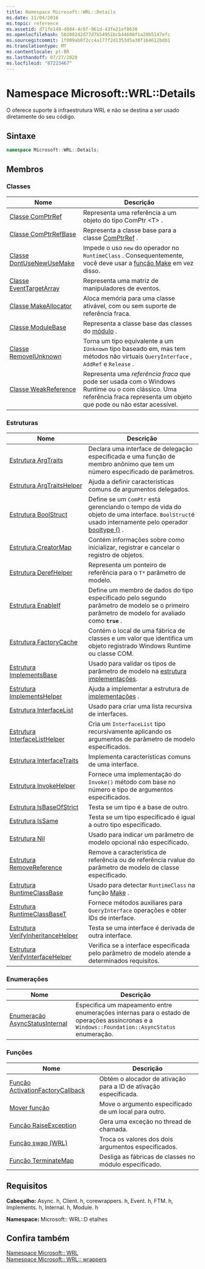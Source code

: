 ```yaml
---
title: Namespace Microsoft::WRL::Details
ms.date: 11/04/2016
ms.topic: reference
ms.assetid: d71fe149-d804-4c6f-961d-43fe21ef8630
ms.openlocfilehash: 50208242d77d7b54951bcb44608f1a20b5147efc
ms.sourcegitcommit: 1f009ab0f2cc4a177f2d1353d5a38f164612bdb1
ms.translationtype: MT
ms.contentlocale: pt-BR
ms.lasthandoff: 07/27/2020
ms.locfileid: "87223467"
---
```

# <a name="microsoftwrldetails-namespace"></a>Namespace Microsoft::WRL::Details

O oferece suporte à infraestrutura WRL e não se destina a ser usado diretamente do seu código.

## <a name="syntax"></a>Sintaxe

```cpp
namespace Microsoft::WRL::Details;
```

## <a name="members"></a>Membros

### <a name="classes"></a>Classes

|Nome|Descrição|
|----------|-----------------|
|[Classe ComPtrRef](comptrref-class.md)|Representa uma referência a um objeto do tipo ComPtr \<T> .|
|[Classe ComPtrRefBase](comptrrefbase-class.md)|Representa a classe base para a classe [ComPtrRef](comptrref-class.md) .|
|[Classe DontUseNewUseMake](dontusenewusemake-class.md)|Impede o uso `new` do operador no `RuntimeClass` . Consequentemente, você deve usar a [função Make](make-function.md) em vez disso.|
|[Classe EventTargetArray](eventtargetarray-class.md)|Representa uma matriz de manipuladores de eventos.|
|[Classe MakeAllocator](makeallocator-class.md)|Aloca memória para uma classe ativável, com ou sem suporte de referência fraca.|
|[Classe ModuleBase](modulebase-class.md)|Representa a classe base das classes do [módulo](module-class.md) .|
|[Classe RemoveIUnknown](removeiunknown-class.md)|Torna um tipo equivalente a um `IUnknown` tipo baseado em, mas tem métodos não virtuais `QueryInterface` , `AddRef` e `Release` .|
|[Classe WeakReference](weakreference-class.md)|Representa uma *referência fraca* que pode ser usada com o Windows Runtime ou o com clássico. Uma referência fraca representa um objeto que pode ou não estar acessível.|

### <a name="structures"></a>Estruturas

|Nome|Descrição|
|----------|-----------------|
|[Estrutura ArgTraits](argtraits-structure.md)|Declara uma interface de delegação especificada e uma função de membro anônimo que tem um número especificado de parâmetros.|
|[Estrutura ArgTraitsHelper](argtraitshelper-structure.md)|Ajuda a definir características comuns de argumentos delegados.|
|[Estrutura BoolStruct](boolstruct-structure.md)|Define se um `ComPtr` está gerenciando o tempo de vida do objeto de uma interface. `BoolStruct`é usado internamente pelo operador [booltype ()](comptr-class.md#operator-microsoft-wrl-details-booltype) .|
|[Estrutura CreatorMap](creatormap-structure.md)|Contém informações sobre como inicializar, registrar e cancelar o registro de objetos.|
|[Estrutura DerefHelper](derefhelper-structure.md)|Representa um ponteiro de referência para o `T*` parâmetro de modelo.|
|[Estrutura EnableIf](enableif-structure.md)|Define um membro de dados do tipo especificado pelo segundo parâmetro de modelo se o primeiro parâmetro de modelo for avaliado como **`true`** .|
|[Estrutura FactoryCache](factorycache-structure.md)|Contém o local de uma fábrica de classes e um valor que identifica um objeto registrado Windows Runtime ou classe COM.|
|[Estrutura ImplementsBase](implementsbase-structure.md)|Usado para validar os tipos de parâmetro de modelo na [estrutura implementações](implements-structure.md).|
|[Estrutura ImplementsHelper](implementshelper-structure.md)|Ajuda a implementar a estrutura de [implementações](implements-structure.md) .|
|[Estrutura InterfaceList](interfacelist-structure.md)|Usado para criar uma lista recursiva de interfaces.|
|[Estrutura InterfaceListHelper](interfacelisthelper-structure.md)|Cria um `InterfaceList` tipo recursivamente aplicando os argumentos de parâmetro de modelo especificados.|
|[Estrutura InterfaceTraits](interfacetraits-structure.md)|Implementa características comuns de uma interface.|
|[Estrutura InvokeHelper](invokehelper-structure.md)|Fornece uma implementação do `Invoke()` método com base no número e tipo de argumentos especificados.|
|[Estrutura IsBaseOfStrict](isbaseofstrict-structure.md)|Testa se um tipo é a base de outro.|
|[Estrutura IsSame](issame-structure.md)|Testa se um tipo especificado é igual a outro tipo especificado.|
|[Estrutura Nil](nil-structure.md)|Usado para indicar um parâmetro de modelo opcional não especificado.|
|[Estrutura RemoveReference](removereference-structure.md)|Remove a característica de referência ou de referência rvalue do parâmetro de modelo de classe especificado.|
|[Estrutura RuntimeClassBase](runtimeclassbase-structure.md)|Usado para detectar `RuntimeClass` na função [Make](make-function.md) .|
|[Estrutura RuntimeClassBaseT](runtimeclassbaset-structure.md)|Fornece métodos auxiliares para `QueryInterface` operações e obter IDs de interface.|
|[Estrutura VerifyInheritanceHelper](verifyinheritancehelper-structure.md)|Testa se uma interface é derivada de outra interface.|
|[Estrutura VerifyInterfaceHelper](verifyinterfacehelper-structure.md)|Verifica se a interface especificada pelo parâmetro de modelo atende a determinados requisitos.|

### <a name="enumerations"></a>Enumerações

|Nome|Descrição|
|----------|-----------------|
|[Enumeração AsyncStatusInternal](asyncstatusinternal-enumeration.md)|Especifica um mapeamento entre enumerações internas para o estado de operações assíncronas e a `Windows::Foundation::AsyncStatus` enumeração.|

### <a name="functions"></a>Funções

|Nome|Descrição|
|----------|-----------------|
|[Função ActivationFactoryCallback](activationfactorycallback-function.md)|Obtém o alocador de ativação para a ID de ativação especificada.|
|[Mover função](move-function.md)|Move o argumento especificado de um local para outro.|
|[Função RaiseException](raiseexception-function.md)|Gera uma exceção no thread de chamada.|
|[Função swap (WRL)](swap-function-wrl.md)|Troca os valores dos dois argumentos especificados.|
|[Função TerminateMap](terminatemap-function.md)|Desliga as fábricas de classes no módulo especificado.|

## <a name="requirements"></a>Requisitos

**Cabeçalho:** Async. h, Client. h, corewrappers. h, Event. h, FTM. h, Implements. h, Internal. h, Module. h

**Namespace:** Microsoft:: WRL::D etalhes

## <a name="see-also"></a>Confira também

[Namespace Microsoft:: WRL](microsoft-wrl-namespace.md)<br/>
[Namespace Microsoft:: WRL:: wrappers](microsoft-wrl-wrappers-namespace.md)
